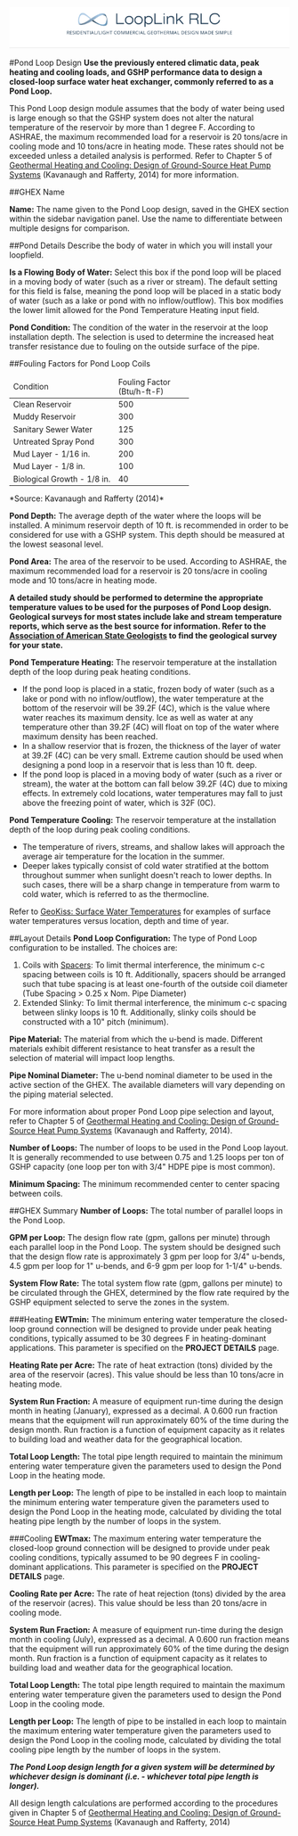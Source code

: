 <a href="http://looplinkrlc.com" title="LoopLink RLC- Residential/Light Commercial Geothermal Design Made Simple">![LoopLink RLC Help](img/RLC_help_header.png)</a>

#Pond Loop Design
**Use the previously entered climatic data, peak heating and cooling loads, and GSHP performance data to design a closed-loop surface water heat exchanger, commonly referred to as a Pond Loop.**

This Pond Loop design module assumes that the body of water being used is large enough so that the GSHP system does not alter the natural temperature of the reservoir by more than 1 degree F. According to ASHRAE, the maximum recommended load for a reservoir is 20 tons/acre in cooling mode and 10 tons/acre in heating mode. These rates should not be exceeded unless a detailed analysis is performed.  Refer to Chapter 5 of [Geothermal Heating and Cooling: Design of Ground-Source Heat Pump Systems](http://www.techstreet.com/ashrae/standards/geothermal-heating-and-cooling-design-of-ground-source-heat-pump-systems?gateway_code=ashrae&product_id=1887017) (Kavanaugh and Rafferty, 2014) for more information.

##GHEX Name

**Name:** The name given to the Pond Loop design, saved in the GHEX section within the sidebar navigation panel. Use the name to differentiate between multiple designs for comparison.

##Pond Details
Describe the body of water in which you will install your loopfield. 

**Is a Flowing Body of Water:** Select this box if the pond loop will be placed in a moving body of water (such as a river or stream). The default setting for this field is false, meaning the pond loop will be placed in a static body of water (such as a lake or pond with no inflow/outflow).  This box modifies the lower limit allowed for the Pond Temperature Heating input field.

**Pond Condition:** The condition of the water in the reservoir at the loop installation depth. The selection is used to determine the increased heat transfer resistance due to fouling on the outside surface of the pipe.

##Fouling Factors for Pond Loop Coils
<table cellspacing="0" cellpadding="0">
<thead>
  <tr>
  <td width="175" >Condition<br /></td>
  <td width="120" >Fouling Factor<br />
        (Btu/h-ft-F)</td>
  </tr>
</thead>
<tbody>
  <tr>
    <td width="175" class="leftIndent" >Clean Reservoir</td>
    <td width="120" class="centeredData" >500</td>
  </tr>
  <tr class="alternatingCell">
    <td width="175" class="leftIndent" >Muddy Reservoir</td>
    <td width="120" class="centeredData" >300</td>
  </tr>
  <tr>
    <td width="175" class="leftIndent" >Sanitary Sewer Water</td>
    <td width="120" class="centeredData" >125</td>
  </tr>
  <tr class="alternatingCell">
    <td width="175" class="leftIndent" >Untreated Spray Pond</td>
    <td width="120" class="centeredData" >300</td>
  </tr>
  <tr>
    <td width="175" class="leftIndent" >Mud Layer - 1/16 in.</td>
    <td width="120" class="centeredData" >200</td>
  </tr>
  <tr class="alternatingCell">
    <td width="175" class="leftIndent" >Mud Layer - 1/8 in.</td>
    <td width="120" class="centeredData" >100</td>
  </tr>
  <tr>
    <td width="175" class="leftIndent" >Biological Growth - 1/8 in.</td>
    <td width="120" class="centeredData" >40</td>
  </tr>
  </tbody>
</table>
*Source: Kavanaugh and Rafferty (2014)*

**Pond Depth:** The average depth of the water where the loops will be installed. A minimum reservoir depth of 10 ft. is recommended in order to be considered for use with a GSHP system. This depth should be measured at the lowest seasonal level.

**Pond Area:** The area of the reservoir to be used. According to ASHRAE, the maximum recommended load for a reservoir is 20 tons/acre in cooling mode and 10 tons/acre in heating mode.

**A detailed study should be performed to determine the appropriate temperature values to be used for the purposes of Pond Loop design. Geological surveys for most states include lake and stream temperature reports, which serve as the best source for information.  Refer to the [Association of American State Geologists](http://www.stategeologists.org/surveys.php) to find the geological survey for your state.**

**Pond Temperature Heating:** The reservoir temperature at the installation depth of the loop during peak heating conditions.
<ul><li>If the pond loop is placed in a static, frozen body of water (such as a lake or pond with no inflow/outflow), the water temperature at the bottom of the reservoir will be 39.2F (4C), which is the value where water reaches its maximum density. Ice as well as water at any temperature other than 39.2F (4C) will float on top of the water where maximum density has been reached.</li>
<li>In a shallow reservior that is frozen, the thickness of the layer of water at 39.2F (4C) can be very small. Extreme caution should be used when designing a pond loop in a reservoir that is less than 10 ft. deep.</li>
<li>If the pond loop is placed in a moving body of water (such as a river or stream), the water at the bottom can fall below 39.2F (4C) due to mixing effects. In extremely cold locations, water temperatures may fall to just above the freezing point of water, which is 32F (0C).</li></ul>

**Pond Temperature Cooling:** The reservoir temperature at the installation depth of the loop during peak cooling conditions.
<ul><li>The temperature of rivers, streams, and shallow lakes will approach the average air temperature for the location in the summer.</li>
<li>Deeper lakes typically consist of cold water stratified at the bottom throughout summer when sunlight doesn't reach to lower depths.  In such cases, there will be a sharp change in temperature from warm to cold water, which is referred to as the thermocline.</li></ul>

Refer to [GeoKiss: Surface Water Temperatures](http://www.geokiss.com/surwatertemps.htm) for examples of surface water temperatures versus location, depth and time of year.

##Layout Details
**Pond Loop Configuration:** The type of Pond Loop configuration to be installed.  The choices are:

1. Coils with <a href="http://www.geopondclips.com/pond_loop_assembly" target="_blank">Spacers</a>: To limit thermal interference, the minimum c-c spacing between coils is 10 ft. Additionally, spacers should be arranged such that tube spacing is at least one-fourth of the outside coil diameter (Tube Spacing > 0.25 x Nom. Pipe Diameter)
2. Extended Slinky: To limit thermal interference, the minimum c-c spacing between slinky loops is 10 ft. Additionally, slinky coils should be constructed with a 10" pitch (minimum).

**Pipe Material:** The material from which the u-bend is made.  Different materials exhibit different resistance to heat transfer as a result the selection of material will impact loop lengths.

**Pipe Nominal Diameter:** The u-bend nominal diameter to be used in the active section of the GHEX. The available diameters will vary depending on the piping material selected.

For more information about proper Pond Loop pipe selection and layout, refer to Chapter 5 of [Geothermal Heating and Cooling: Design of Ground-Source Heat Pump Systems](http://www.techstreet.com/ashrae/standards/geothermal-heating-and-cooling-design-of-ground-source-heat-pump-systems?gateway_code=ashrae&product_id=1887017) (Kavanaugh and Rafferty, 2014).

**Number of Loops:** The number of loops to be used in the Pond Loop layout. It is generally recommended to use between 0.75 and 1.25 loops per ton of GSHP capacity (one loop per ton with 3/4" HDPE pipe is most common). 

**Minimum Spacing:** The minimum recommended center to center spacing between coils. 

##GHEX Summary
**Number of Loops:** The total number of parallel loops in the Pond Loop.

**GPM per Loop:** The design flow rate (gpm, gallons per minute) through each parallel loop in the Pond Loop. The system should be designed such that the design flow rate is approximately 3 gpm per loop for 3/4" u-bends, 4.5 gpm per loop for 1" u-bends, and 6-9 gpm per loop for 1-1/4" u-bends. 

**System Flow Rate:** The total system flow rate (gpm, gallons per minute) to be circulated through the GHEX, determined by the flow rate required by the GSHP equipment selected to serve the zones in the system.

###Heating
**EWTmin:** The minimum entering water temperature the closed-loop ground connection will be designed to provide under peak heating conditions, typically assumed to be 30 degrees F in heating-dominant applications. This parameter is specified on the **PROJECT DETAILS** page. 

**Heating Rate per Acre:** The rate of heat extraction (tons) divided by the area of the reservoir (acres). This value should be less than 10 tons/acre in heating mode.

**System Run Fraction:** A measure of equipment run-time during the design month in heating (January), expressed as a decimal. A 0.600 run fraction means that the equipment will run approximately 60% of the time during the design month. Run fraction is a function of equipment capacity as it relates to building load and weather data for the geographical location. 

**Total Loop Length:** The total pipe length required to maintain the minimum entering water temperature given the parameters used to design the Pond Loop in the heating mode. 

**Length per Loop:** The length of pipe to be installed in each loop to maintain the minimum entering water temperature given the parameters used to design the Pond Loop in the heating mode, calculated by dividing the total heating pipe length by the number of loops in the system. 

###Cooling
**EWTmax:** The maximum entering water temperature the closed-loop ground connection will be designed to provide under peak cooling conditions, typically assumed to be 90 degrees F in cooling-dominant applications. This parameter is specified on the **PROJECT DETAILS** page. 

**Cooling Rate per Acre:** The rate of heat rejection (tons) divided by the area of the reservoir (acres). This value should be less than 20 tons/acre in cooling mode.

**System Run Fraction:** A measure of equipment run-time during the design month in cooling (July), expressed as a decimal. A 0.600 run fraction means that the equipment will run approximately 60% of the time during the design month. Run fraction is a function of equipment capacity as it relates to building load and weather data for the geographical location. 

**Total Loop Length:** The total pipe length required to maintain the maximum entering water temperature given the parameters used to design the Pond Loop in the cooling mode. 

**Length per Loop:** The length of pipe to be installed in each loop to maintain the maximum entering water temperature given the parameters used to design the Pond Loop in the cooling mode, calculated by dividing the total cooling pipe length by the number of loops in the system. 

***The Pond Loop design length for a given system will be determined by whichever design is dominant (i.e. - whichever total pipe length is longer).*** 

All design length calculations are performed according to the procedures given in Chapter 5 of [Geothermal Heating and Cooling: Design of Ground-Source Heat Pump Systems](http://www.techstreet.com/ashrae/standards/geothermal-heating-and-cooling-design-of-ground-source-heat-pump-systems?gateway_code=ashrae&product_id=1887017) (Kavanaugh and Rafferty, 2014) 

